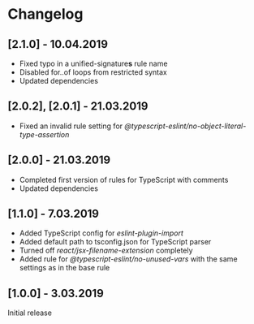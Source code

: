 # Changelog

## [2.1.0] - 10.04.2019
- Fixed typo in a unified-signature**s** rule name
- Disabled for..of loops from restricted syntax
- Updated dependencies

## [2.0.2], [2.0.1] - 21.03.2019
- Fixed an invalid rule setting for _@typescript-eslint/no-object-literal-type-assertion_

## [2.0.0] - 21.03.2019
- Completed first version of rules for TypeScript with comments
- Updated dependencies

## [1.1.0] - 7.03.2019
- Added TypeScript config for _eslint-plugin-import_
- Added default path to tsconfig.json for TypeScript parser
- Turned off _react/jsx-filename-extension_ completely
- Added rule for _@typescript-eslint/no-unused-vars_ with the same settings as in the base rule

## [1.0.0] - 3.03.2019
Initial release
